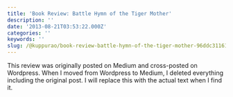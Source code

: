 ```yaml
---
title: 'Book Review: Battle Hymn of the Tiger Mother'
description: ''
date: '2013-08-21T03:53:22.000Z'
categories: ''
keywords: ''
slug: /@kuppurao/book-review-battle-hymn-of-the-tiger-mother-96ddc311615
---
```


This review was originally posted on Medium and cross-posted on Wordpress. When I moved from Wordpress to Medium, I deleted everything including the original post. I will replace this with the actual text when I find it.